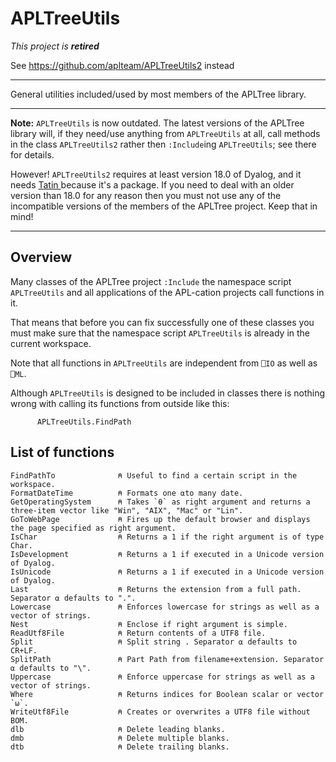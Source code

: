 # APLTreeUtils

_This project is **retired**_

See https://github.com/aplteam/APLTreeUtils2 instead

---------------

General utilities included/used by most members of the APLTree library.


----

**Note:** `APLTreeUtils` is now outdated. The latest versions of the APLTree library will, if they need/use anything from `APLTreeUtils` at all, call methods in the class `APLTreeUtils2` rather then `:Include`ing `APLTreeUtils`; see there for details.

However! `APLTreeUtils2` requires at least version 18.0 of Dyalog, and it needs [Tatin ](https://tatin.dev) because it's a package. If you need to deal with an older version than 18.0 for any reason then you must not use any of the incompatible versions of the members of the APLTree project. Keep that in mind!

----


## Overview

Many classes of the APLTree project `:Include` the namespace script `APLTreeUtils` and all applications of the APL-cation projects call functions in it.

That means that before you can fix successfully one of these classes you must make sure that the namespace script `APLTreeUtils` is already in the current workspace.

Note that all functions in `APLTreeUtils` are independent from `⎕IO` as well as `⎕ML`.

Although `APLTreeUtils` is designed to be included in classes there is nothing wrong with calling its functions from outside like this:

```
      APLTreeUtils.FindPath
```

## List of functions

```
FindPathTo              ⍝ Useful to find a certain script in the workspace.
FormatDateTime          ⍝ Formats one ⍺to many date.
GetOperatingSystem      ⍝ Takes `⍬` as right argument and returns a three-item vector like "Win", "AIX", "Mac" or "Lin".
GoToWebPage             ⍝ Fires up the default browser and displays the page specified as right argument.
IsChar                  ⍝ Returns a 1 if the right argument is of type Char.
IsDevelopment           ⍝ Returns a 1 if executed in a Unicode version of Dyalog.
IsUnicode               ⍝ Returns a 1 if executed in a Unicode version of Dyalog.
Last                    ⍝ Returns the extension from a full path. Separator ⍺ defaults to ".".
Lowercase               ⍝ Enforces lowercase for strings as well as a vector of strings.
Nest                    ⍝ Enclose if right argument is simple.
ReadUtf8File            ⍝ Return contents of a UTF8 file.
Split                   ⍝ Split string . Separator ⍺ defaults to CR+LF.
SplitPath               ⍝ Part Path from filename+extension. Separator ⍺ defaults to "\".
Uppercase               ⍝ Enforce uppercase for strings as well as a vector of strings.
Where                   ⍝ Returns indices for Boolean scalar or vector `⍵`.
WriteUtf8File           ⍝ Creates or overwrites a UTF8 file without BOM.
dlb                     ⍝ Delete leading blanks.
dmb                     ⍝ Delete multiple blanks.
dtb                     ⍝ Delete trailing blanks.
```
